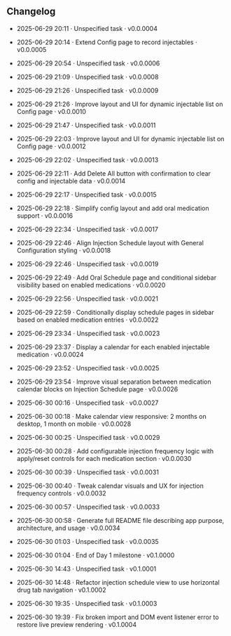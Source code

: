 ## Changelog

- 2025-06-29 20:11 · Unspecified task · v0.0.0004
- 2025-06-29 20:14 · Extend Config page to record injectables · v0.0.0005
- 2025-06-29 20:54 · Unspecified task · v0.0.0006
- 2025-06-29 21:09 · Unspecified task · v0.0.0008
- 2025-06-29 21:26 · Unspecified task · v0.0.0009
- 2025-06-29 21:26 · Improve layout and UI for dynamic injectable list on Config page · v0.0.0010
- 2025-06-29 21:47 · Unspecified task · v0.0.0011
- 2025-06-29 22:03 · Improve layout and UI for dynamic injectable list on Config page · v0.0.0012
- 2025-06-29 22:02 · Unspecified task · v0.0.0013
- 2025-06-29 22:11 · Add Delete All button with confirmation to clear config and injectable data · v0.0.0014
- 2025-06-29 22:17 · Unspecified task · v0.0.0015
- 2025-06-29 22:18 · Simplify config layout and add oral medication support · v0.0.0016
- 2025-06-29 22:34 · Unspecified task · v0.0.0017
- 2025-06-29 22:46 · Align Injection Schedule layout with General Configuration styling · v0.0.0018
- 2025-06-29 22:46 · Unspecified task · v0.0.0019
- 2025-06-29 22:49 · Add Oral Schedule page and conditional sidebar visibility based on enabled medications · v0.0.0020
- 2025-06-29 22:56 · Unspecified task · v0.0.0021
- 2025-06-29 22:59 · Conditionally display schedule pages in sidebar based on enabled medication entries · v0.0.0022
- 2025-06-29 23:34 · Unspecified task · v0.0.0023
- 2025-06-29 23:37 · Display a calendar for each enabled injectable medication · v0.0.0024
- 2025-06-29 23:52 · Unspecified task · v0.0.0025
- 2025-06-29 23:54 · Improve visual separation between medication calendar blocks on Injection Schedule page · v0.0.0026
- 2025-06-30 00:16 · Unspecified task · v0.0.0027

- 2025-06-30 00:18 · Make calendar view responsive: 2 months on desktop, 1 month on mobile · v0.0.0028
- 2025-06-30 00:25 · Unspecified task · v0.0.0029
- 2025-06-30 00:28 · Add configurable injection frequency logic with apply/reset controls for each medication section · v0.0.0030
- 2025-06-30 00:39 · Unspecified task · v0.0.0031
- 2025-06-30 00:40 · Tweak calendar visuals and UX for injection frequency controls · v0.0.0032
- 2025-06-30 00:57 · Unspecified task · v0.0.0033
- 2025-06-30 00:58 · Generate full README file describing app purpose, architecture, and usage · v0.0.0034
- 2025-06-30 01:03 · Unspecified task · v0.0.0035
- 2025-06-30 01:04 · End of Day 1 milestone · v0.1.0000
- 2025-06-30 14:43 · Unspecified task · v0.1.0001
- 2025-06-30 14:48 · Refactor injection schedule view to use horizontal drug tab navigation · v0.1.0002
- 2025-06-30 19:35 · Unspecified task · v0.1.0003
- 2025-06-30 19:39 · Fix broken import and DOM event listener error to restore live preview rendering · v0.1.0004
